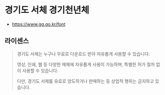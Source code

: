 # 경기도 서체 경기천년체

* https://www.gg.go.kr/font

## 라이센스
> 경기도 서체는 누구나 무료로 다운로드 받아 자유롭게 사용할 수 있습니다.
>
> 영상, 인쇄, 웹 등 다양한 매체에 자유롭게 사용이 가능하며, 특별한 허가 절차 없이 사용할 수 있습니다.
>
> 다만, 경기도 서체를 유료로 양도하거나 판매하는 등 상업적 행위는 금지하고 있습니다.
